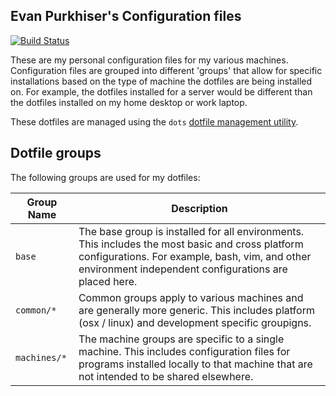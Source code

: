 ## Evan Purkhiser's Configuration files

[![Build Status](https://github.com/evanpurkhiser/dots-personal/workflows/check/badge.svg)](https://github.com/EvanPurkhiser/dots-personal/actions?query=workflow%3Acheck)


These are my personal configuration files for my various machines.
Configuration files are grouped into different 'groups' that allow for specific
installations based on the type of machine the dotfiles are being installed on.
For example, the dotfiles installed for a server would be different than the
dotfiles installed on my home desktop or work laptop.

These dotfiles are managed using the `dots` [dotfile management
utility](https://github.com/EvanPurkhiser/dots).

## Dotfile groups

The following groups are used for my dotfiles:

| Group Name   | Description |
| ------------ | ----------- |
| `base`       | The base group is installed for all environments. This includes the most basic and cross platform configurations. For example, bash, vim, and other environment independent configurations are placed here.
| `common/*`   | Common groups apply to various machines and are generally more generic. This includes platform (osx / linux) and development specific groupigns.
| `machines/*` | The machine groups are specific to a single machine. This includes configuration files for programs installed locally to that machine that are not intended to be shared elsewhere.
